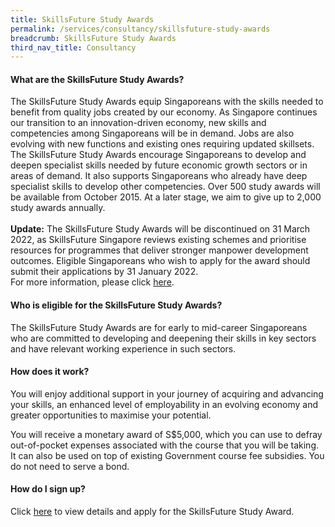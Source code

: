 ```yaml
---
title: SkillsFuture Study Awards
permalink: /services/consultancy/skillsfuture-study-awards
breadcrumb: SkillsFuture Study Awards
third_nav_title: Consultancy
---
```

<h4>What are the SkillsFuture Study Awards?</h4>
<p>The SkillsFuture Study Awards equip Singaporeans with the skills needed to benefit from quality jobs created by our economy. As Singapore continues our 
transition to an innovation-driven economy, new skills and competencies among Singaporeans will be in demand. Jobs are also evolving with new functions and 
existing ones requiring updated skillsets. The SkillsFuture Study Awards encourage Singaporeans to develop and deepen specialist skills needed by future 
economic growth sectors or in areas of demand. It also supports Singaporeans who already have deep specialist skills to develop other competencies. Over 500 
study awards will be available from October 2015. At a later stage, we aim to give up to 2,000 study awards annually. 
	<br><br><b>Update:</b> The SkillsFuture Study Awards will be discontinued on 31 March 2022, as SkillsFuture Singapore reviews existing schemes and prioritise resources for programmes that deliver stronger manpower development outcomes. Eligible Singaporeans who wish to apply for the award should submit their applications by 31 January 2022.  <br> For more information, please click <a href="https://www.myskillsfuture.gov.sg/content/portal/en/career-resources/career-resources/education-career-personal-development/skillsfuture-funding-changes.html">here</a>.</p>

<h4>Who is eligible for the SkillsFuture Study Awards?</h4>
<p>The SkillsFuture Study Awards are for early to mid-career Singaporeans who are committed to developing and deepening their skills in key sectors and have 
relevant working experience in such sectors.</p>

<h4>How does it work?</h4>
<p>You will enjoy additional support in your journey of acquiring and advancing your skills, an enhanced level of employability in an evolving economy and 
greater opportunities to maximise your potential.</p>

<p>You will receive a monetary award of S$5,000, which you can use to defray out-of-pocket expenses associated with the course that you will be taking. It can also be used on top of existing Government course fee subsidies. You do not need to serve a bond.</p>

<h4>How do I sign up?</h4>
<p>Click <a href="https://www.skillsfuture.gov.sg/studyawards">here</a> to view details and apply for the SkillsFuture Study Award.